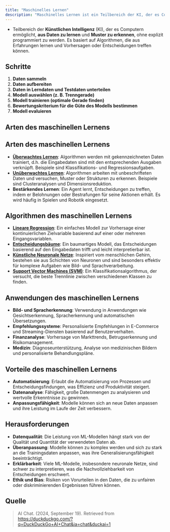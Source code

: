 ```yaml
---
title: "Maschinelles Lernen"
description: "Maschinelles Lernen ist ein Teilbereich der KI, der es Computern ermöglicht, aus Daten zu lernen und Muster zu erkennen. Es umfasst überwachte, unüberwachte und bestärkende Lernarten mit Anwendungen in Bilderkennung und Empfehlungssystemen."
---
```


- Teilbereich der **Künstlichen Intelligenz** (KI), der es Computern ermöglicht, **aus Daten zu lernen** und **Muster zu erkennen**, ohne explizit programmiert zu werden. Es basiert auf Algorithmen, die aus Erfahrungen lernen und Vorhersagen oder Entscheidungen treffen können.

## Schritte
1. **Daten sammeln**
2. **Daten aufbereiten**
3. **Daten in Lerndaten und Testdaten unterteilen**
4. **Modell auswählen (z. B. Trenngerade)**
5. **Modell trainieren (optimale Gerade finden)**
6. **Bewertungskriterium für die Güte des Modells bestimmen**
7. **Modell evaluieren**

## Arten des maschinellen Lernens
## Arten des maschinellen Lernens
- **[Überwachtes Lernen](/open-fidup/lerninhalte/überwachtes-und-nicht-überwachtes-lernen)**: Algorithmen werden mit gekennzeichneten Daten trainiert, d.h. die Eingabedaten sind mit den entsprechenden Ausgaben verknüpft. Beispiele sind Klassifikations- und Regressionsaufgaben.
- **[Unüberwachtes Lernen](/open-fidup/lerninhalte/überwachtes-und-nicht-überwachtes-lernen)**: Algorithmen arbeiten mit unbeschrifteten Daten und versuchen, Muster oder Strukturen zu erkennen. Beispiele sind Clusteranalysen und Dimensionsreduktion.
- **Bestärkendes Lernen**: Ein Agent lernt, Entscheidungen zu treffen, indem er Belohnungen oder Bestrafungen für seine Aktionen erhält. Es wird häufig in Spielen und Robotik eingesetzt.

## Algorithmen des maschinellen Lernens
- **[Lineare Regression](/open-fidup/lerninhalte/regression)**: Ein einfaches Modell zur Vorhersage einer kontinuierlichen Zielvariable basierend auf einer oder mehreren Eingangsvariablen.
- **[Entscheidungsbäume](/open-fidup/lerninhalte/entscheidungsbaum)**: Ein baumartiges Modell, das Entscheidungen basierend auf den Eingabedaten trifft und leicht interpretierbar ist.
- **[Künstliche Neuronale Netze](/open-fidup/lerninhalte/neural-network)**: Inspiriert vom menschlichen Gehirn, bestehen sie aus Schichten von Neuronen und sind besonders effektiv für komplexe Aufgaben wie Bild- und Sprachverarbeitung.
- **[Support Vector Machines (SVM)](/open-fidup/lerninhalte/support-vector-machine)**: Ein Klassifikationsalgorithmus, der versucht, die beste Trennlinie zwischen verschiedenen Klassen zu finden.

## Anwendungen des maschinellen Lernens
- **Bild- und Spracherkennung**: Verwendung in Anwendungen wie Gesichtserkennung, Spracherkennung und automatischen Übersetzungen.
- **Empfehlungssysteme**: Personalisierte Empfehlungen in E-Commerce und Streaming-Diensten basierend auf Benutzerverhalten.
- **Finanzanalyse**: Vorhersage von Markttrends, Betrugserkennung und Risikomanagement.
- **Medizin**: Diagnoseunterstützung, Analyse von medizinischen Bildern und personalisierte Behandlungspläne.

## Vorteile des maschinellen Lernens
- **Automatisierung**: Erlaubt die Automatisierung von Prozessen und Entscheidungsfindungen, was Effizienz und Produktivität steigert.
- **Datenanalyse**: Fähigkeit, große Datenmengen zu analysieren und wertvolle Erkenntnisse zu gewinnen.
- **Anpassungsfähigkeit**: Modelle können sich an neue Daten anpassen und ihre Leistung im Laufe der Zeit verbessern.

## Herausforderungen
- **Datenqualität**: Die Leistung von ML-Modellen hängt stark von der Qualität und Quantität der verwendeten Daten ab.
- **Überanpassung**: Modelle können zu komplex werden und sich zu stark an die Trainingsdaten anpassen, was ihre Generalisierungsfähigkeit beeinträchtigt.
- **Erklärbarkeit**: Viele ML-Modelle, insbesondere neuronale Netze, sind schwer zu interpretieren, was die Nachvollziehbarkeit von Entscheidungen erschwert.
- **Ethik und Bias**: Risiken von Vorurteilen in den Daten, die zu unfairen oder diskriminierenden Ergebnissen führen können.

## Quelle

> AI Chat. (2024, September 19). Retrieved from https://duckduckgo.com/?q=DuckDuckGo+AI+Chat&ia=chat&duckai=1